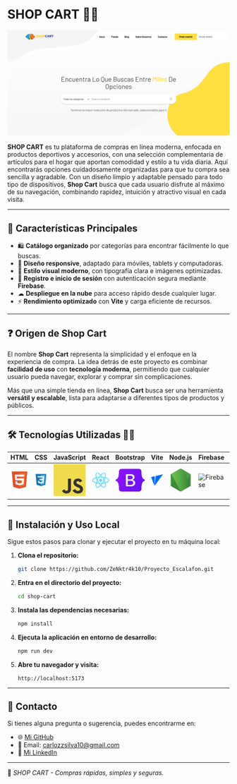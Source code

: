 # SHOP CART 🛒🚀

[![SHOP CART](./src/assets/image-preview.png)](https://shop-cart.netlify.app/)

**SHOP CART** es tu plataforma de compras en línea moderna, enfocada en productos deportivos y accesorios, con una selección complementaria de artículos para el hogar que aportan comodidad y estilo a tu vida diaria. Aquí encontrarás opciones cuidadosamente organizadas para que tu compra sea sencilla y agradable.
Con un diseño limpio y adaptable pensado para todo tipo de dispositivos, **Shop Cart** busca que cada usuario disfrute al máximo de su navegación, combinando rapidez, intuición y atractivo visual en cada visita.

---

## 🌟 Características Principales

- 🛍 **Catálogo organizado** por categorías para encontrar fácilmente lo que buscas.
- 📱 **Diseño responsive**, adaptado para móviles, tablets y computadoras.
- 🎨 **Estilo visual moderno**, con tipografía clara e imágenes optimizadas.
- 🔐 **Registro e inicio de sesión** con autenticación segura mediante **Firebase**.
- ☁ **Despliegue en la nube** para acceso rápido desde cualquier lugar.
- ⚡ **Rendimiento optimizado** con **Vite** y carga eficiente de recursos.

---

## ❓ Origen de Shop Cart

El nombre **Shop Cart** representa la simplicidad y el enfoque en la experiencia de compra. La idea detrás de este proyecto es combinar **facilidad de uso** con **tecnología moderna**, permitiendo que cualquier usuario pueda navegar, explorar y comprar sin complicaciones.

Más que una simple tienda en línea, **Shop Cart** busca ser una herramienta **versátil y escalable**, lista para adaptarse a diferentes tipos de productos y públicos.

---

## 🛠️ Tecnologías Utilizadas 👨‍💻

| HTML | CSS | JavaScript | React | Bootstrap | Vite | Node.js | Firebase | ESLint |
|------|-----|------------|-------|-----------|------|---------|----------|--------|
| ![HTML](https://raw.githubusercontent.com/devicons/devicon/master/icons/html5/html5-original.svg) | ![CSS](https://raw.githubusercontent.com/devicons/devicon/master/icons/css3/css3-original.svg) | ![JavaScript](https://raw.githubusercontent.com/devicons/devicon/master/icons/javascript/javascript-original.svg) | ![React](https://raw.githubusercontent.com/devicons/devicon/master/icons/react/react-original.svg) | ![Bootstrap](https://raw.githubusercontent.com/devicons/devicon/master/icons/bootstrap/bootstrap-original.svg) | ![Vite](https://raw.githubusercontent.com/devicons/devicon/master/icons/vite/vite-original.svg) | ![Node.js](https://raw.githubusercontent.com/devicons/devicon/master/icons/nodejs/nodejs-original.svg) | ![Firebase](https://www.gstatic.com/mobilesdk/160503_mobilesdk/logo/2x/firebase_28dp.png) | ![ESLint](https://raw.githubusercontent.com/devicons/devicon/master/icons/eslint/eslint-original.svg) |

---

## 🚀 Instalación y Uso Local

Sigue estos pasos para clonar y ejecutar el proyecto en tu máquina local:

1. **Clona el repositorio:**
    ```bash
    git clone https://github.com/ZeNktr4k10/Proyecto_Escalafon.git
   ```

2. **Entra en el directorio del proyecto:**
    ```bash
    cd shop-cart
   ```

3. **Instala las dependencias necesarias:**
    ```bash
    npm install
   ```

4. **Ejecuta la aplicación en entorno de desarrollo:**
    ```bash
    npm run dev
   ```

5. **Abre tu navegador y visita:**
    ```
    http://localhost:5173
    ```

---

## 📩 Contacto

Si tienes alguna pregunta o sugerencia, puedes encontrarme en:

- 🌐 [Mi GitHub](https://github.com/carlozzsilva10)
- 📧 Email: [carlozzsilva10@gmail.com](mailto:carlozzsilva10@gmail.com)
- 💼 [Mi LinkedIn](https://www.linkedin.com/in/carlos-eduardo-silva-bustamante-b6084528b)

---

📌 *SHOP CART - Compras rápidas, simples y seguras.*